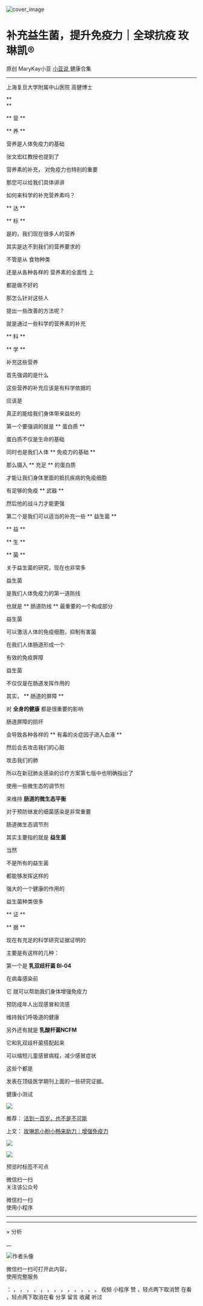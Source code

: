 ![cover_image](https://mmbiz.qlogo.cn/mmbiz_jpg/A8SKDch4cJEKvcMxZ2o47jczCkUIsLhrBgiaXglb7HR89LQMswTGYrL1aQXTr1hZKhUQpHQtXKFAwqia8tVqAVQA/0?wx_fmt=jpeg)

#  补充益生菌，提升免疫力｜全球抗疫 玫琳凯®

原创  MaryKay小亚  [ 小亚说 ](https://mp.weixin.qq.com/mp/appmsgalbum?__biz=MzUxNDAwNTk0MQ==&action=getalbum&album_id=1708249854717526017#wechat_redirect) 健康合集

__ _ _ _ _

  

上海复旦大学附属中山医院 高健博士  

**  
**

** 营  **

** 养  **  

  

营养是人体免疫力的基础

  

张文宏红教授也提到了

  

营养素的补充，  对免疫力也特别的重要

  

那您可以给我们具体讲讲

  

如何来科学的补充营养素吗？

  

** 达  **

** 标  **

  

是的，我们现在很多人的营养

  

其实是达不到我们的营养要求的

  

不管是从  食物种类

  

还是从各种各样的  营养素的全面性  上

  

都是做不好的

  

那怎么针对这些人  
  

提出一些改善的方法呢？

  

就是通过一些科学的营养素的补充

  

** 科  **

** 学  **

  

补充这些营养

  

首先强调的是什么

  

这些营养的补充应该是有科学依据的

  

应该是

  

真正的能给我们身体带来益处的

  

第一个要强调的就是  ** 蛋白质  **

  

蛋白质不仅是生命的基础

  

同时也是我们人体  ** 免疫力的基础  **

  

那么摄入  ** 充足  ** 的蛋白质

  

才能让我们身体里面的抵抗疾病的免疫细胞

  

有足够的免疫  ** 武器  **

  

然后他的战斗力才能更强

  

第二个是我们可以适当的补充一些  ** 益生菌  **

  

** 益  **

** 生  **

** 菌  **

  

关于益生菌的研究，现在也非常多

  

益生菌

  

是我们人体免疫力的第一道防线

  

也就是  ** 肠道防线  ** 最重要的一个构成部分

  

益生菌

  

可以激活人体的免疫细胞，抑制有害菌

  

在我们人体肠道形成一个

  

有效的免疫屏障

  

益生菌

  

不仅仅是在肠道发挥作用的

  

其实，  ** 肠道的屏障  **

  

对  **全身的健康** 都是很重要的影响

  

肠道屏障的损坏

  

会导致各种各样的  ** 有毒的炎症因子进入血液  **

  

然后会去攻击我们的心脏

  

攻击我们的肺

  

所以在新冠肺炎感染的诊疗方案第七版中也明确指出了

  

使用一些微生态的调节剂

  

来维持  **肠道的微生态平衡**

  

对于预防继发的细菌感染是非常重要

  

肠道微生态调节剂

  

其实主要指的就是  **益生菌**

  

当然

  

不是所有的益生菌

  

都能够发挥这样的

  

强大的一个健康的作用的

  

益生菌种类很多

  

** 证  **

** 据  **

  

现在有充足的科学研究证据证明的

  

主要是有这样的几种：

  

第一个是  **乳双歧杆菌 Bl-04**

  

在病毒感染前

  

它  就可以帮助我们身体增强免疫力

  

预防成年人出现感冒和流感

  

维持我们呼吸道的健康

  

另外还有就是  **乳酸杆菌NCFM**

  

它和乳双歧杆菌搭配起来

  

可以缩短儿童感冒病程，减少感冒症状

  

这些个都是

  

发表在顶级医学期刊上面的一些研究证据。

  

  

健康小测试  

  

![](https://mmbiz.qpic.cn/mmbiz_jpg/A8SKDch4cJEKvcMxZ2o47jczCkUIsLhrN3Z9QiawdrIeqduqIyeIZtTWFnDcKyTiczAYOnIJZHOBj2JSkyKrIicxQ/640?wx_fmt=jpeg)

  

推荐： [ 活到一百岁，也不是不可能
](http://mp.weixin.qq.com/s?__biz=MzUxNDAwNTk0MQ==&mid=2247483704&idx=1&sn=dfbbe1321750ce81b34879745eea796b&chksm=f94dcfe2ce3a46f4d523630b552fa2c792af6b85392f0f7001b73b2629da0756981ddc719b0c&scene=21#wechat_redirect)  

上文： [ 玫琳凯小粉小畅来助力｜增强免疫力
](http://mp.weixin.qq.com/s?__biz=MzUxNDAwNTk0MQ==&mid=2247484568&idx=2&sn=8d9cacdb756c60e2de7435cef427ee6a&chksm=f94dca42ce3a435412c861f28505c8c95f3b8ca7ad0082ec6b220193de80ba0619bc9de5747e&scene=21#wechat_redirect)

![](https://mmbiz.qpic.cn/mmbiz_gif/b96CibCt70iaZ7Bia3Wm91cEuWhERXfCYjTia9tf7aMjVBNRETSa2NpGjCV6tyNvgCLos8LBgwEgxcwaIw8zdOsG7A/640?wx_fmt=gif)

![](https://mmbiz.qpic.cn/mmbiz_jpg/A8SKDch4cJEicCnqTxiatgGquhIicZ1wJ1Dth5YOOzoYV7U4N3HmiaO0vVAzjOpBVdtF0gnL632Fc7HqiaDmgveQDEw/640?wx_fmt=jpeg)

  

  

  

  

预览时标签不可点

微信扫一扫  
关注该公众号



微信扫一扫  
使用小程序

****



****



×  分析

__

![作者头像](http://mmbiz.qpic.cn/mmbiz_png/A8SKDch4cJE0KicTMyrVCx3VLqEgic5sJ1V5QeGZTibG9GLZlSCXSj5ByXNkib5PBrZVMkI41KKxgwE1K9gfypUeRg/0?wx_fmt=png)

微信扫一扫可打开此内容，  
使用完整服务

：  ，  ，  ，  ，  ，  ，  ，  ，  ，  ，  ，  ，  。  视频  小程序  赞  ，轻点两下取消赞  在看  ，轻点两下取消在看
分享  留言  收藏  听过

